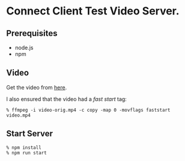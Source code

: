 # Connect Client Test Video Server.

## Prerequisites

- node.js
- npm

## Video

Get the video from [here](https://file-examples.com/wp-content/storage/2017/04/file_example_MP4_1280_10MG.mp4).

I also ensured that the video had a _fast start_ tag:

```
% ffmpeg -i video-orig.mp4 -c copy -map 0 -movflags faststart video.mp4
```

## Start Server

```
% npm install
% npm run start
```
